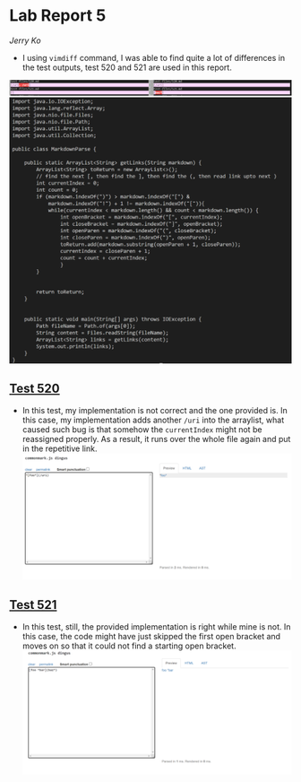# Lab Report 5
_Jerry Ko_

* I using `vimdiff` command, I was able to find quite a lot of differences in the test outputs, test 520 and 521 are used in this report.

![image1](https://github.com/Jerrik0/cse15l-lab-reports/blob/main/Lab-report-5/screenshot-tests.png?raw=true)
![implementation](https://github.com/Jerrik0/cse15l-lab-reports/blob/main/Lab-report-5/MyImplementation.png?raw=true)

## [Test 520](https://github.com/nidhidhamnani/markdown-parser/blob/main/test-files/520.md)
* In this test, my implementation is not correct and the one provided is. In this case, my implementation adds another `/uri` into the arraylist, what caused such bug is that somehow the `currentIndex` might not be reassigned properly. As a result, it runs over the whole file again and put in the repetitive link. 
![image2](https://github.com/Jerrik0/cse15l-lab-reports/blob/main/Lab-report-5/test520.png?raw=true)

## [Test 521](https://github.com/nidhidhamnani/markdown-parser/blob/main/test-files/521.md)
* In this test, still, the provided implementation is right while mine is not. In this case, the code might have just skipped the first open bracket and moves on so that it could not find a starting open bracket.
![image3](https://github.com/Jerrik0/cse15l-lab-reports/blob/main/Lab-report-5/test521.png?raw=true)